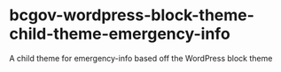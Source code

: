 # bcgov-wordpress-block-theme-child-theme-emergency-info

A child theme for emergency-info based off the WordPress block theme
